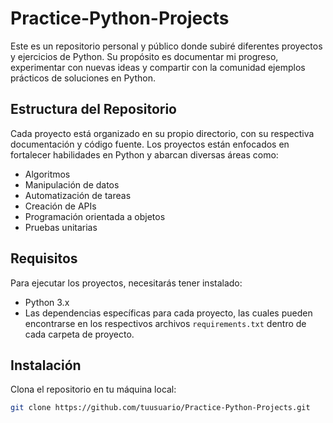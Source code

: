 # Practice-Python-Projects

Este es un repositorio personal y público donde subiré diferentes proyectos y ejercicios de Python. Su propósito es documentar mi progreso, experimentar con nuevas ideas y compartir con la comunidad ejemplos prácticos de soluciones en Python.

## Estructura del Repositorio

Cada proyecto está organizado en su propio directorio, con su respectiva documentación y código fuente. Los proyectos están enfocados en fortalecer habilidades en Python y abarcan diversas áreas como:

- Algoritmos
- Manipulación de datos
- Automatización de tareas
- Creación de APIs
- Programación orientada a objetos
- Pruebas unitarias

## Requisitos

Para ejecutar los proyectos, necesitarás tener instalado:

- Python 3.x
- Las dependencias específicas para cada proyecto, las cuales pueden encontrarse en los respectivos archivos `requirements.txt` dentro de cada carpeta de proyecto.

## Instalación

Clona el repositorio en tu máquina local:

```bash
git clone https://github.com/tuusuario/Practice-Python-Projects.git
